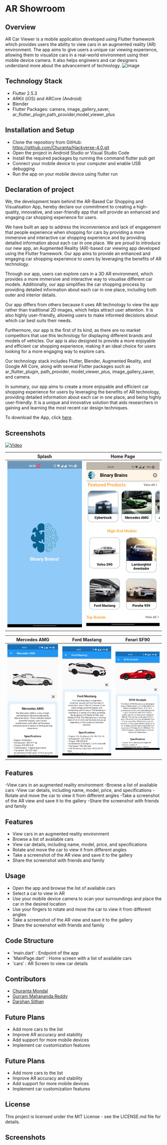 # AR Showroom

## Overview

AR Car Viewer is a mobile application developed using Flutter framework which provides users the ability to view cars in an augmented reality (AR) environment. The app aims to give users a unique car viewing experience, allowing them to visualize cars in a real-world environment using their mobile device camera. It also helps engineers and car designers understand more about the advancement of technology.
![image](https://user-images.githubusercontent.com/83538805/232266879-58b8a55d-31f4-41e1-a073-32ce7074316b.png)


## Technology Stack

- Flutter 2.5.3
- ARKit (iOS) and ARCore (Android)
- Blender
- Flutter Packages: camera, image_gallery_saver, ar_flutter_plugin,path_provider,model_viewer_plus

## Installation and Setup

- Clone the repository from GitHub: https://github.com/Churanta/Hackverse-4.0.git
- Open the project in Android Studio or Visual Studio Code
- Install the required packages by running the command flutter pub get
- Connect your mobile device to your computer and enable USB debugging
- Run the app on your mobile device using flutter run

## Declaration of project
We, the development team behind the AR-Based Car Shopping and Visualisation App, hereby declare our commitment to creating a high-quality, innovative, and user-friendly app that will provide an enhanced and engaging car shopping experience for users.

We have built an app to address the inconvenience and lack of engagement that people experience when shopping for cars by providing a more immersive and interactive car shopping experience and by providing detailed information about each car in one place. We are proud to introduce our new app, an Augmented Reality (AR)-based car viewing app developed using the Flutter framework. Our app aims to provide an enhanced and engaging car shopping experience to users by leveraging the benefits of AR technology.

Through our app, users can explore cars in a 3D AR environment, which provides a more immersive and interactive way to visualise different car models. Additionally, our app simplifies the car shopping process by providing detailed information about each car in one place, including both outer and interior details.

Our app differs from others because it uses AR technology to view the app rather than traditional 2D images, which helps attract user attention. It is also highly user-friendly, allowing users to make informed decisions about which car best suits their needs.

Furthermore, our app is the first of its kind, as there are no market competitors that use this technology for displaying different brands and models of vehicles. Our app is also designed to provide a more enjoyable and efficient car shopping experience, making it an ideal choice for users looking for a more engaging way to explore cars.

Our technology stack includes Flutter, Blender, Augmented Reality, and Google AR Core, along with several Flutter packages such as ar_flutter_plugin, path_provider, model_viewer_plus, image_gallery_saver, and camera.

In summary, our app aims to create a more enjoyable and efficient car shopping experience for users by leveraging the benefits of AR technology, providing detailed information about each car in one place, and being highly user-friendly. It is a unique and innovative solution that aids researchers in gaining and learning the most recent car design techniques.

To download the App, click [here](https://drive.google.com/file/d/1EGwE2VkjNq3hvrH5dv5VbsiQ0_V5kh5H/view?usp=sharing).


## Screenshots

[![Video](https://drive.google.com/file/d/1lttcswkKCeja5yEkj9aLPIqr5RgprcrI/view?usp=share_link)](https://drive.google.com/file/d/1lttcswkKCeja5yEkj9aLPIqr5RgprcrI/view?usp=share_link)

|          Splash          |        Home Page         |
| :----------------------: | :----------------------: |
| ![](ScreenShots/sc3.jpg) | ![](ScreenShots/sc4.jpg) |
|                          |

|       Mercedes AMG       |       Ford Mastang       |       Ferari SF90        |
| :----------------------: | :----------------------: | :----------------------: |
| ![](ScreenShots/sc5.jpg) | ![](ScreenShots/sc6.jpg) | ![](ScreenShots/sc7.jpg) |

## Features

-View cars in an augmented reality environment
-Browse a list of available cars
-View car details, including name, model, price, and specifications
-Rotate and move the car to view it from different angles
-Take a screenshot of the AR view and save it to the gallery
-Share the screenshot with friends and family

## Features

- View cars in an augmented reality environment
- Browse a list of available cars
- View car details, including name, model, price, and specifications
- Rotate and move the car to view it from different angles
- Take a screenshot of the AR view and save it to the gallery
- Share the screenshot with friends and family





## Usage

- Open the app and browse the list of available cars
- Select a car to view in AR
- Use your mobile device camera to scan your surroundings and place the car in the desired location
- Use your fingers to rotate and move the car to view it from different angles
- Take a screenshot of the AR view and save it to the gallery
- Share the screenshot with friends and family

## Code Structure

- 'main.dart' : Endpoint of the app
- 'MainPage.dart' : Home screen with a list of available cars
- 'cars' : AR Screen to view car details

## Contributors

- [Churanta Mondal](https://github.com/Churanta)
- [Gurram Mahananda Reddy](https://github.com/nandu5g2)
- [Darshan Sithan](https://www.linkedin.com/in/darshan-sithan/?lipi=urn%3Ali%3Apage%3Ad_flagship3_people_connections%3B3XpbuuW0TUegNf5MAEYIkQ%3D%3D)

## Future Plans

- Add more cars to the list
- Improve AR accuracy and stability
- Add support for more mobile devices
- Implement car customization features

## Future Plans

- Add more cars to the list
- Improve AR accuracy and stability
- Add support for more mobile devices
- Implement car customization features

## License

This project is licensed under the MIT License - see the LICENSE.md file for details.

## Screenshots
